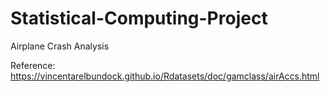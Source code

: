 # Statistical-Computing-Project
Airplane Crash Analysis

Reference: https://vincentarelbundock.github.io/Rdatasets/doc/gamclass/airAccs.html
